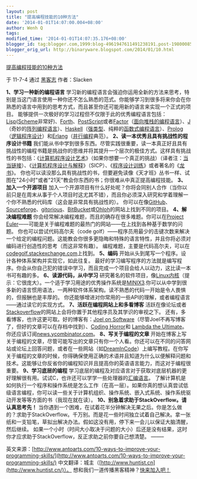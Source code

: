 ```yaml
---
layout: post
title: "提高编程技能的10种方法"
date: '2014-01-01T14:07:00.004+08:00'
author: Wenh Q
tags:
modified_time: '2014-01-01T14:07:35.176+08:00'
blogger_id: tag:blogger.com,1999:blog-4961947611491238191.post-1980008523078325306
blogger_orig_url: http://binaryware.blogspot.com/2014/01/10.html
---
```


[提高编程技能的10种方法](http://heikezhi.com/2011/07/03/10-ways-to-improve-your-programming-skills/)

于 11-7-4 通过 [黑客志](http://heikezhi.com/) 作者：Slacken


**1、学习一种新的编程语言**
学习新的编程语言会强迫你运用全新的方法来思考，特别是当这门语言使用一种你还不怎么熟悉的范式。你能够学习到很多将来你会在你熟悉的语言中用到的思考方式，而且甚至你还可能用新的语言来实现一个正式的项目。
能够提供一次极好的学习过程但不仅限于此的优秀编程语言包括：[Lisp](http://en.wikipedia.org/wiki/Lisp_%28programming_language%29)([Scheme](http://en.wikipedia.org/wiki/Scheme_%28programming_language%29)非常好)、[Forth](http://en.wikipedia.org/wiki/Forth_%28programming_language%29)、[PostScript](http://en.wikipedia.org/wiki/PostScript)或者[Factor](http://factorcode.org/)（[面向堆栈的编程语言](http://en.wikipedia.org/wiki/Stack-oriented_programming_language)）、[J](http://www.antoarts.com/the-j-programming-language-an-introduction-and-tutorial/)（奇妙的[阵列编程语言](http://en.wikipedia.org/wiki/Array_programming)）、[Haskell](http://haskell.org/haskellwiki/Haskell)（[强类型](http://en.wikipedia.org/wiki/Strong_typing)、纯粹的[函数式编程语言](http://en.wikipedia.org/wiki/Functional_programming)）、[Prolog](http://en.wikipedia.org/wiki/Prolog)（[逻辑程序设计](http://en.wikipedia.org/wiki/Logic_programming)）和[Erlang](http://en.wikipedia.org/wiki/Erlang_%28programming_language%29)（[并行编程](http://en.wikipedia.org/wiki/Concurrent_computing)典范）。
**2、读一本优秀且具有挑战性的程序设计书籍**
我们能从书中学到很多东西。尽管实践很重要，读一本真正好且具有挑战性的编程书籍是挑战你的思维并将其提升一个层次的极佳方式。这样具有挑战性的书包括：《[计算机程序设计艺术](http://www.amazon.com/Art-Computer-Programming-Volumes-Boxed/dp/0201485419)》（如果你想要一个真正的挑战）（译者注：[当当链接](http://search.dangdang.com/search_pub.php?key=%BC%C6%CB%E3%BB%FA%B3%CC%D0%F2%C9%E8%BC%C6%D2%D5%CA%F5)）、《[计算机程序设计与解释](http://www-mitpress.mit.edu/sicp/full-text/book/book.html)》（SICP）、《[程序设计训练](http://www.amazon.com/Discipline-Programming-Edsger-W-Dijkstra/dp/013215871X)》或者著名的《[龙书](http://www.amazon.com/gp/product/0321486811/)》。
你也可以读没那么具有挑战性的书，但要避免读像《天才班》丛书一样、试图在"24小时"或者"21天"教会你东西的书；你很难从中真正提高编程技能。
**3、加入一个开源项目**
加入一个开源项目有什么好处呢？你将会同别人合作（当你以前只是在周末从事于个人项目时这尤其不错），而且你必须深入研究和学着理解一个你不熟悉的代码库（这会是非常具有挑战性的）。
你可以在像[GitHub](https://github.com/)、[Sourceforge](http://sourceforge.net/)、[gitorious](http://gitorious.org/)、[BitBucket](https://bitbucket.org/)或[Ohloh](http://www.ohloh.net/)的网站上找到不同的项目。
**4、解决编程难题**
你会经常解决编程难题，而且的确存在很多难题。你可以在[Project
Euler](http://projecteuler.net/)——可能是关于编程难题的最热门的网站——在上找到各种基于数学的问题。
你也可以尝试代码高尔夫（code
golf）——程序员用最少的击键次数来解决一个给定的编程问题。这能教会你很多更隐晦和特殊的语言特性，并且你将必须对编码进行创造性的思考（而这非常有趣）。
编程难题，主要是代码高尔夫，可以在[codegolf.stackexchange.com](http://codegolf.stackexchange.com/)上找到。
**5、编码**
开始从头到尾写一个程序。设计各种体系架构并实现它，如此往复。
最好的学习编写程序的方法就是编写程序。你会从你自己犯的错误中学习，而且完成一个项目会给人以动力，这比读一本书可有趣的多。
**6、读源代码，从中学习**
研究著名的软件项目，像[Linux内核](http://www.kernel.org/)（提示：它很庞大）。一个适于学习用途的优秀操作系统是[MINIX3](http://minix3.org/).你可以从中学到很多新的语言惯用语法，一两种软件体系架构。读不熟悉的代码一开始是令人畏惧的，但报酬也是丰厚的。
你还能够增进对你常用的一些API的理解，或者编程语言——通过读它的实现方式。
**7、活跃在编程网站上和多看博客**
活跃在像论坛或者[Stackoverflow](http://stackoverflow.com/)的网站上会将你置于其他程序员及其学识的审视之下。
还有，多看博客，也许这更可取。好的博客有：[Joel on
Software](http://www.joelonsoftware.com/)（尽管Joel不再写博客了，但好的文章可以在存档中找到）、[Coding
Horror](http://www.codinghorror.com/blog/)和 [Lambda the
Ultimate](http://lambda-the-ultimate.org/)。
你还应该订阅[news.ycombinator.com](http://news.ycombinator.com/)。
**8、写关于编程的文章**
开始在博客上写关于编程的文章，尽管可能写出的文章只有你一个人看。你还可以在不同的问答网站或论坛上回答问题，或者在一些网站（如[DreamInCode](http://dreamincode.net/)）上编写教程。在你写关于编程的文章的时候，你得确保使用正确的术语并且知道为什么以便解释问题和技术。这能够让你反省你的编程知识并且提高你的英语语言能力，而这对于编程很重要。
**9、学习底层的编程**
学习底层的编程及对应语言对于获取对底层机器的更好理解很有用。试试C，也许还可以学学一些处理器的[汇编语言](http://en.wikipedia.org/wiki/Assembly_language)。
了解计算机是如何执行一个程序和操作系统是怎么工作（在高一层）。如果你真的想认真尝试低级语言编程，你可以读一些关于计算机组织、操作系统、嵌入式系统、操作系统驱动开发等等方面的书（我现在就在读）。
**10、别急着求助于StackOverflow。请认真思考先！**
当你遇到一个困难，在试着花半分钟解决无果之后。你是怎么做的？求助于StackOverflow。千万别。而是花一些时间独立试着自己解决。拿一张纸和一支铅笔，草拟出解决办法。假如这没有用，停下来一会儿以保证大脑清醒，然后继续。
如果一个小时（时间大小取决于问题的大小）后还是没有结果，这时你才应求助于StackOverflow，反正求助之前你要自己想清楚。
——–

英文来源：[http://www.antoarts.com/10-ways-to-improve-your-programming-skills/](http://www.antoarts.com/10-ways-to-improve-your-programming-skills/)
 中文翻译：城主（[http://www.huntist.cn](http://www.huntist.cn/)）。
想和我们一道传播黑客精神？[快来加入吧！](http://heikezhi.com/join)

